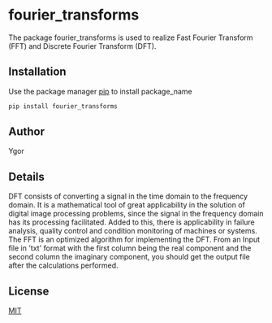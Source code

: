 # fourier_transforms

The package fourier_transforms is used to realize Fast Fourier Transform (FFT) and Discrete Fourier Transform (DFT).

## Installation

Use the package manager [pip](https://pip.pypa.io/en/stable/) to install package_name

```bash
pip install fourier_transforms
```

## Author
Ygor

## Details
DFT consists of converting a signal in the time domain to the frequency domain.
It is a mathematical tool of great applicability in the solution of digital image processing problems, since the signal in the frequency domain has its processing facilitated. Added to this, there is applicability in failure analysis, quality control and condition monitoring of machines or systems.
The FFT is an optimized algorithm for implementing the DFT.
From an Input file in 'txt' format with the first column being the real component and the second column the imaginary component, you should get the output file after the calculations performed.

## License
[MIT](https://choosealicense.com/licenses/mit/)
